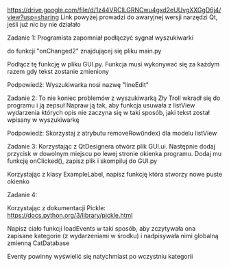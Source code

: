 https://drive.google.com/file/d/1z44VRClLGRNCwu4gxd2eUUvgXXGgD6j4/view?usp=sharing
Link powyżej prowadzi do awaryjnej wersji narzędzi Qt, jeśli już nic by nie działało

Zadanie 1:
Programista zapomniał podłączyć sygnał wyszukiwarki 

do funkcji "onChanged2" znajdującej się pliku main.py

Podłącz tę funkcję w pliku GUI.py. Funkcja musi wykonywać się za każdym razem gdy tekst zostanie zmieniony

Podpowiedź: Wyszukiwarka nosi nazwę "lineEdit"


Zadanie 2:
To nie koniec problemów z wyszukiwarką
Zły Troll wkradł się do programu i ją zepsuł 
Napraw ją tak, aby funkcja usuwała z listView wydarzenia których opis nie zaczyna się w taki sposób, jaki tekst został wpisany w wyszukiwarkę

Podpowiedź: Skorzystaj z atrybutu removeRow(index) dla modelu listView


Zadanie 3:
Korzystając z QtDesignera otwórz plik GUI.ui. Następnie dodaj przycisk w dowolnym miejscu po lewej stronie okienka programu. Dodaj mu funkcję onClicked(), zapisz plik i skompiluj do GUI.py

Korzystając z klasy ExampleLabel, napisz funkcję która stworzy nowe puste okienko


Zadanie 4:

Korzystając z dokumentacji Pickle:
https://docs.python.org/3/library/pickle.html

Napisz ciało funkcji loadEvents w taki sposób, aby zczytywała ona \
zapisane kategorie (z wydarzeniami w środku) i nadpisywała nimi globalną zmienną CatDatabase

Eventy powinny wyświelić się natychmiast po wczystniu kategorii
